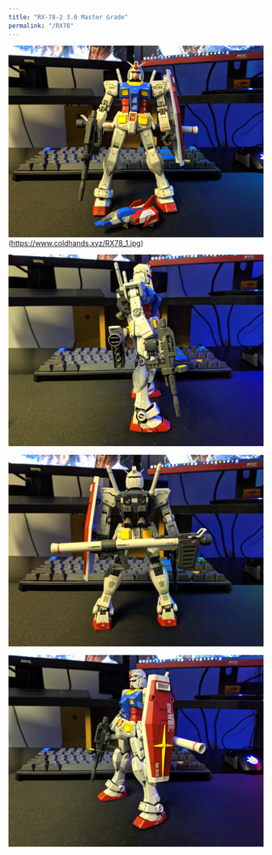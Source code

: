 ```yaml
---
title: "RX-78-2 3.0 Master Grade"
permalink: "/RX78"
---
```


![image 1](/gunpla/RX78_1.jpg)(https://www.coldhands.xyz/RX78_1.jpg)



![2](/gunpla/RX78_2.jpg)

![3](/gunpla/RX78_3.jpg)

![4](/gunpla/RX78_4.jpg)
